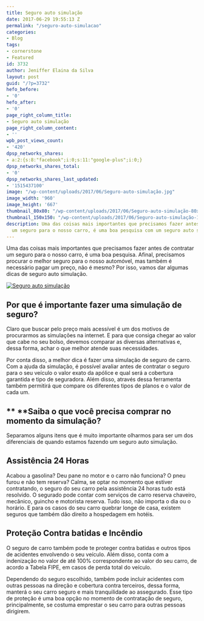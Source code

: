```yaml
---
title: Seguro auto simulação
date: 2017-06-29 19:55:13 Z
permalink: "/seguro-auto-simulacao"
categories:
- Blog
tags:
- cornerstone
- Featured
id: 3732
author: Jeniffer Elaina da Silva
layout: post
guid: "/?p=3732"
hefo_before:
- '0'
hefo_after:
- '0'
page_right_column_title:
- Seguro auto simulação
page_right_column_content:
- ''
wpb_post_views_count:
- '420'
dpsp_networks_shares:
- a:2:{s:8:"facebook";i:0;s:11:"google-plus";i:0;}
dpsp_networks_shares_total:
- '0'
dpsp_networks_shares_last_updated:
- '1515437100'
image: "/wp-content/uploads/2017/06/Seguro-auto-simulação.jpg"
image_width: '960'
image_height: '667'
thumbnail_80x80: "/wp-content/uploads/2017/06/Seguro-auto-simulação-80x80.jpg"
thumbnail_150x150: "/wp-content/uploads/2017/06/Seguro-auto-simulação-150x150.jpg"
description: Uma das coisas mais importantes que precisamos fazer antes de contratar
  um seguro para o nosso carro, é uma boa pesquisa com um seguro auto simulação.
---
```


Uma das coisas mais importantes que precisamos fazer antes de contratar um seguro para o nosso carro, é uma boa pesquisa. Afinal, precisamos procurar o melhor seguro para o nosso automóvel, mas também é necessário pagar um preço, não é mesmo? Por isso, vamos dar algumas dicas de seguro auto simulação.

[<img class="aligncenter size-full wp-image-3733" src="/wp-content/uploads/2017/06/Seguro-auto-simulação.jpg" alt="Seguro auto simulação" srcset="/wp-content/uploads/2017/06/Seguro-auto-simulação.jpg 960w, /wp-content/uploads/2017/06/Seguro-auto-simulação-250x174.jpg 250w, /wp-content/uploads/2017/06/Seguro-auto-simulação-768x534.jpg 768w, /wp-content/uploads/2017/06/Seguro-auto-simulação-700x486.jpg 700w, /wp-content/uploads/2017/06/Seguro-auto-simulação-120x83.jpg 120w" sizes="(max-width: 960px) 100vw, 960px" />](/wp-content/uploads/2017/06/Seguro-auto-simulação.jpg)

## Por que é importante fazer uma simulação de seguro?

Claro que buscar pelo preço mais acessível é um dos motivos de procurarmos as simulações na internet. E para que consiga chegar ao valor que cabe no seu bolso, devemos comparar as diversas alternativas e, dessa forma, achar o que melhor atende suas necessidades.

Por conta disso, a melhor dica é fazer uma simulação de seguro de carro. Com a ajuda da simulação, é possível avaliar antes de contratar o seguro para o seu veículo o valor exato da apólice e qual será a cobertura garantida e tipo de seguradora. Além disso, através dessa ferramenta também permitirá que compare os diferentes tipos de planos e o valor de cada um.

## ** **Saiba o que você precisa comprar no momento da simulação?

Separamos alguns itens que é muito importante olharmos para ser um dos diferenciais de quando estamos fazendo um seguro auto simulação.

## Assistência 24 Horas

Acabou a gasolina? Deu pane no motor e o carro não funciona? O pneu furou e não tem reserva? Calma, se optar no momento que estiver contratando, o seguro do seu carro pela assistência 24 horas tudo está resolvido. O segurado pode contar com serviços de carro reserva chaveiro, mecânico, guincho e motorista reserva. Tudo isso, não importa o dia ou o horário. E para os casos do seu carro quebrar longe de casa, existem seguros que também dão direito a hospedagem em hotéis.

## Proteção Contra batidas e Incêndio

O seguro de carro também pode te proteger contra batidas e outros tipos de acidentes envolvendo o seu veículo. Além disso, conta com a indenização no valor de até 100% correspondente ao valor do seu carro, de acordo a Tabela FIPE, em casos de perda total do veículo.

Dependendo do seguro escolhido, também pode incluir acidentes com outras pessoas na direção e cobertura contra terceiros, dessa forma, manterá o seu carro seguro e mais tranquilidade ao assegurado. Esse tipo de proteção é uma boa opção no momento de contratação de seguro, principalmente, se costuma emprestar o seu carro para outras pessoas dirigirem.

&nbsp;